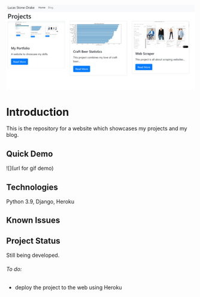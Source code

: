 ![](projects/static/img/projects2.png)
# Introduction

This is the repository for a website which showcases my projects and my blog. 
 

## Quick Demo

![](url for gif demo)

## Technologies

Python 3.9, Django, Heroku

## Known Issues



## Project Status

Still being developed. 

###### To do:
- deploy the project to the web using Heroku





